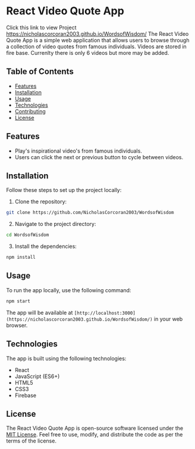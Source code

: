 
# React Video Quote App
Click this link to view Project https://nicholascorcoran2003.github.io/WordsofWisdom/
The React Video Quote App is a simple web application that allows users to browse through a collection of video quotes from famous individuals. Videos are stored in fire base. Currenlty there is only 6 videos but more may be added. 

## Table of Contents

- [Features](#features)
- [Installation](#installation)
- [Usage](#usage)
- [Technologies](#technologies)
- [Contributing](#contributing)
- [License](#license)

## Features
- Play's inspirational video's from famous individuals.
- Users can click the next or previous button to cycle between videos.

## Installation

Follow these steps to set up the project locally:

1. Clone the repository:

```bash
git clone https://github.com/NicholasCorcoran2003/WordsofWisdom
```

2. Navigate to the project directory:

```bash
cd WordsofWisdom
```

3. Install the dependencies:

```bash
npm install
```

## Usage

To run the app locally, use the following command:

```bash
npm start
```

The app will be available at `[http://localhost:3000](https://nicholascorcoran2003.github.io/WordsofWisdom/)` in your web browser.

## Technologies

The app is built using the following technologies:

- React
- JavaScript (ES6+)
- HTML5
- CSS3
- Firebase

## License

The React Video Quote App is open-source software licensed under the [MIT License](LICENSE). Feel free to use, modify, and distribute the code as per the terms of the license.
